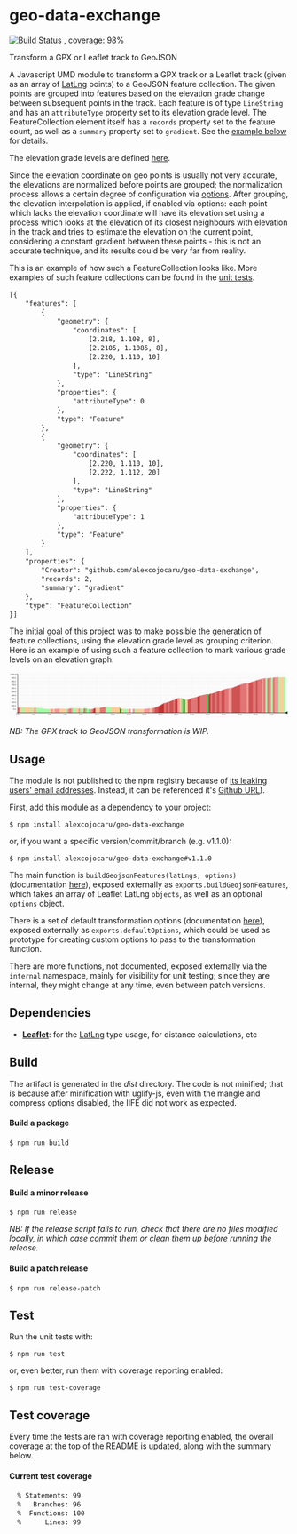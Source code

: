 # geo-data-exchange

[![Build Status](https://travis-ci.org/alexcojocaru/geo-data-exchange.png?branch=master)](https://travis-ci.org/alexcojocaru/geo-data-exchange) , coverage: [98%](#test-coverage-report)

Transform a GPX or Leaflet track to GeoJSON

A Javascript UMD module to transform a GPX track or a Leaflet track
(given as an array of [LatLng](https://leafletjs.com/reference-1.7.1.html#latlng) points)
to a GeoJSON feature collection.
The given points are grouped into features based on the elevation
grade change between subsequent points in the track. Each feature is of type `LineString`
and has an `attributeType` property set to its elevation grade level.
The FeatureCollection element itself has a `records` property set to the feature count,
as well as a `summary` property set to `gradient`.
See the [example below](#feature-collection-example) for details.

The elevation grade levels are defined
[here](https://github.com/alexcojocaru/geo-data-exchange/blob/master/src/index.js#L45-L56).

Since the elevation coordinate on geo points is usually not very accurate,
the elevations are normalized before points are grouped;
the normalization process allows a certain degree of configuration via
[options](#transformation-options).
After grouping, the elevation interpolation is applied, if enabled via options:
each point which lacks the elevation coordinate
will have its elevation set using a process which looks at the elevation
of its closest neighbours with elevation in the track and tries to estimate the elevation
on the current point, considering a constant gradient between these points -
this is not an accurate technique, and its results could be very far from reality.

<a name="feature-collection-example"></a>This is an example of how such a FeatureCollection
looks like.  More examples of such feature collections can be found in the
[unit tests](https://github.com/alexcojocaru/geo-data-exchange/blob/master/test/index.test.js).

```
[{
    "features": [
        {
            "geometry": {
                "coordinates": [
                    [2.218, 1.108, 8],
                    [2.2185, 1.1085, 8],
                    [2.220, 1.110, 10]
                ],
                "type": "LineString"
            },
            "properties": {
                "attributeType": 0
            },
            "type": "Feature"
        },
        {
            "geometry": {
                "coordinates": [
                    [2.220, 1.110, 10],
                    [2.222, 1.112, 20]
                ],
                "type": "LineString"
            },
            "properties": {
                "attributeType": 1
            },
            "type": "Feature"
        }
    ],
    "properties": {
        "Creator": "github.com/alexcojocaru/geo-data-exchange",
        "records": 2,
        "summary": "gradient"
    },
    "type": "FeatureCollection"
}]
```

The initial goal of this project was to make possible the generation of feature collections, using
the elevation grade level as grouping criterion.
Here is an example of using such a feature collection to mark various grade levels on an elevation graph:

<img width="600" src="https://raw.githubusercontent.com/alexcojocaru/geo-data-exchange/master/resources/heightgraph.png" alt="heightgraph" />

*NB: The GPX track to GeoJSON transformation is WIP.*

## Usage

The module is not published to the npm registry because of
[its leaking users' email addresses](https://github.com/npm/www/issues/16).
Instead, it can be referenced it's
[Github URL](https://docs.npmjs.com/cli/v6/configuring-npm/package-json#github-urls)).

First, add this module as a dependency to your project:
```
$ npm install alexcojocaru/geo-data-exchange
```
or, if you want a specific version/commit/branch (e.g. v1.1.0):
```
$ npm install alexcojocaru/geo-data-exchange#v1.1.0
```

The main function is `buildGeojsonFeatures(latLngs, options)`
(documentation [here](https://github.com/alexcojocaru/geo-data-exchange/blob/master/src/index.js#L41-L79)),
exposed externally as `exports.buildGeojsonFeatures`,
which takes an array of Leaflet LatLng `objects`, as well as an optional `options` object.

<a name="transformation-options"></a>There is a set of default transformation options
(documentation [here](https://github.com/alexcojocaru/geo-data-exchange/blob/master/src/index.js#L10-L38)),
exposed externally as `exports.defaultOptions`,
which could be used as prototype for creating custom options to pass to the transformation function.

There are more functions, not documented, exposed externally via the `internal` namespace,
mainly for visibility for unit testing;
since they are internal, they might change at any time, even between patch versions.

## Dependencies
*   **[Leaflet](https://leafletjs.com/)**: for the [LatLng](https://leafletjs.com/reference-1.7.1.html#latlng) type usage, for distance calculations, etc

## Build

The artifact is generated in the *dist* directory.
The code is not minified; that is because after minification with uglify-js,
even with the mangle and compress options disabled, the IIFE did not work as expected.

#### Build a package
```
$ npm run build
```

## Release

#### Build a minor release
```
$ npm run release
```

*NB: If the release script fails to run, check that there are no files modified locally,
in which case commit them or clean them up before running the release.*

#### Build a patch release
```
$ npm run release-patch
```

## Test

Run the unit tests with:
```
$ npm run test
```
or, even better, run them with coverage reporting enabled:
```
$ npm run test-coverage
```

## <a name="test-coverage"></a>Test coverage
Every time the tests are ran with coverage reporting enabled,
the overall coverage at the top of the README is updated, along with the summary below.

#### Current test coverage
<a name="test-coverage-report"></a>
```
  % Statements: 99
  %   Branches: 96
  %  Functions: 100
  %      Lines: 99
```

